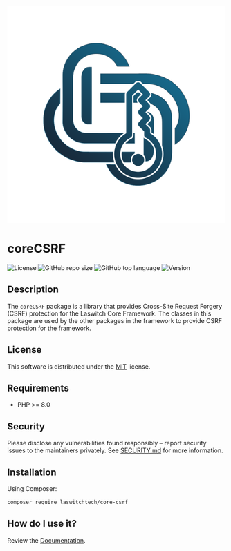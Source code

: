 <p align="center"><img src="dist/img/logo.png" /></p>

# coreCSRF
![License](https://img.shields.io/github/license/LaswitchTech/coreCSRF?style=for-the-badge)
![GitHub repo size](https://img.shields.io/github/repo-size/LaswitchTech/coreCSRF?style=for-the-badge&logo=github)
![GitHub top language](https://img.shields.io/github/languages/top/LaswitchTech/coreCSRF?style=for-the-badge)
![Version](https://img.shields.io/github/v/release/LaswitchTech/coreCSRF?label=Version&style=for-the-badge)

## Description
The `coreCSRF` package is a library that provides Cross-Site Request Forgery (CSRF) protection for the Laswitch Core Framework. The classes in this package are used by the other packages in the framework to provide CSRF protection for the framework.

## License
This software is distributed under the [MIT](LICENSE) license.

## Requirements
* PHP >= 8.0

## Security
Please disclose any vulnerabilities found responsibly – report security issues to the maintainers privately. See [SECURITY.md](SECURITY.md) for more information.

## Installation
Using Composer:
```sh
composer require laswitchtech/core-csrf
```

## How do I use it?
Review the [Documentation](docs/).

